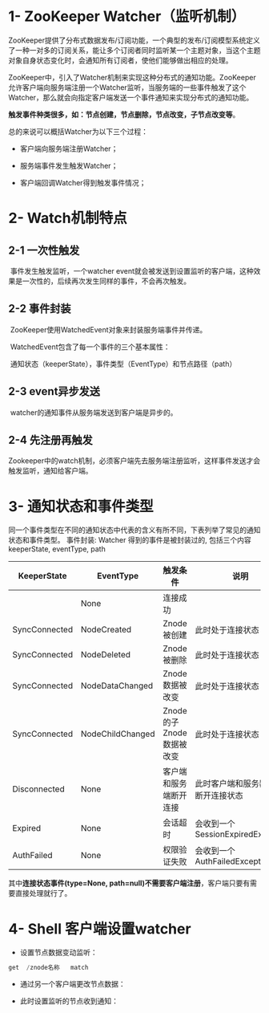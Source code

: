 # 1- ZooKeeper Watcher（监听机制）

​		ZooKeeper提供了分布式数据发布/订阅功能，一个典型的发布/订阅模型系统定义了一种一对多的订阅关系，能让多个订阅者同时监听某一个主题对象，当这个主题对象自身状态变化时，会通知所有订阅者，使他们能够做出相应的处理。

​		ZooKeeper中，引入了Watcher机制来实现这种分布式的通知功能。ZooKeeper允许客户端向服务端注册一个Watcher监听，当服务端的一些事件触发了这个Watcher，那么就会向指定客户端发送一个事件通知来实现分布式的通知功能。

​		**触发事件种类很多，如：节点创建，节点删除，节点改变，子节点改变等**。



总的来说可以概括Watcher为以下三个过程：

- 客户端向服务端注册Watcher；

- 服务端事件发生触发Watcher；

- 客户端回调Watcher得到触发事件情况；





# 2- Watch机制特点

## 2-1 一次性触发  

​		事件发生触发监听，一个watcher event就会被发送到设置监听的客户端，这种效果是一次性的，后续再次发生同样的事件，不会再次触发。





## 2-2 事件封装

​	ZooKeeper使用WatchedEvent对象来封装服务端事件并传递。

​	WatchedEvent包含了每一个事件的三个基本属性：

​	通知状态（keeperState），事件类型（EventType）和节点路径（path）



## 2-3 event异步发送  

​		watcher的通知事件从服务端发送到客户端是异步的。



## 2-4 先注册再触发

​		Zookeeper中的watch机制，必须客户端先去服务端注册监听，这样事件发送才会触发监听，通知给客户端。



# 3- 通知状态和事件类型

​		同一个事件类型在不同的通知状态中代表的含义有所不同，下表列举了常见的通知状态和事件类型。
事件封装: Watcher 得到的事件是被封装过的, 包括三个内容 keeperState, eventType, path

| **KeeperState** | **EventType**    | **触发条件**             | **说明**                           |
| --------------- | ---------------- | ------------------------ | ---------------------------------- |
|                 | None             | 连接成功                 |                                    |
| SyncConnected   | NodeCreated      | Znode被创建              | 此时处于连接状态                   |
| SyncConnected   | NodeDeleted      | Znode被删除              | 此时处于连接状态                   |
| SyncConnected   | NodeDataChanged  | Znode数据被改变          | 此时处于连接状态                   |
| SyncConnected   | NodeChildChanged | Znode的子Znode数据被改变 | 此时处于连接状态                   |
| Disconnected    | None             | 客户端和服务端断开连接   | 此时客户端和服务器处于断开连接状态 |
| Expired         | None             | 会话超时                 | 会收到一个SessionExpiredExceptio   |
| AuthFailed      | None             | 权限验证失败             | 会收到一个AuthFailedException      |

其中**连接状态事件(type=None, path=null)不需要客户端注册**，客户端只要有需要直接处理就行了。



# 4- Shell 客户端设置watcher

- 设置节点数据变动监听：

``` sql
get  /znode名称   match
```



- 通过另一个客户端更改节点数据：



- 此时设置监听的节点收到通知：
